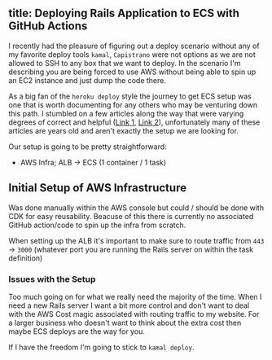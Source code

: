 title: Deploying Rails Application to ECS with GitHub Actions
----
I recently had the pleasure of figuring out a deploy scenario without any of my favorite deploy tools `kamal`, `Capistrano` were not options as we are not allowed to SSH to any box that we want to deploy. In the scenario I'm describing you are being forced to use AWS without being able to spin up an EC2 instance and just dump the code there.

As a big fan of the `heroku deploy` style the journey to get ECS setup was one that is worth documenting for any others who may be venturing down this path. I stumbled on a few articles along the way that were varying degrees of correct and helpful ([Link 1](https://www.honeybadger.io/blog/rails-docker-aws-fargate/), [Link 2](https://scoutapm.com/blog/deploying-to-aws-part-i-running-a-rails-app-on-fargate)), unfortunately many of these articles are years old and aren't exactly the setup we are looking for.

Our setup is going to be pretty straightforward:
  - AWS Infra; ALB -> ECS (1 container / 1 task)

## Initial Setup of AWS Infrastructure
Was done manually within the AWS console but could / should be done with CDK for easy reusability. Beacuse of this there is currently no associated GitHub action/code to spin up the infra from scratch.

When setting up the ALB it's important to make sure to route traffic from `443` -> `3000` (whatever port you are running the Rails server on within the task definition)

### Issues with the Setup
Too much going on for what we really need the majority of the time. When I need a new Rails server I want a bit more control and don't want to deal with the AWS Cost magic associated with routing traffic to my website. For a larger business who doesn't want to think about the extra cost then maybe ECS deploys are the way for you.

If I have the freedom I'm going to stick to `kamal deploy`.
